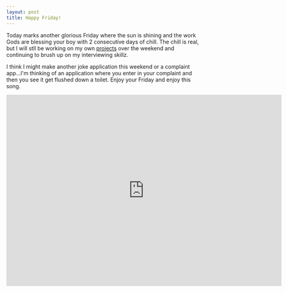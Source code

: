 ```yaml
---
layout: post
title: Happy Friday!
---
```


Today marks another glorious Friday where the sun is shining and the work Gods are blessing your boy with 2 consecutive days of chill.  The chill is real, but I will stll be working on my own [projects](/portfolio) over the weekend and continuing to brush up on my interviewing skillz.

I think I might make another joke application this weekend or a complaint app...I'm thinking of an application where you enter in your complaint and then you see it get flushed down a toilet.  Enjoy your Friday and enjoy this song.

<iframe width="720" height="500" src="https://www.youtube.com/embed/1c_lM_FJ-M4" frameborder="0" allowfullscreen></iframe>
